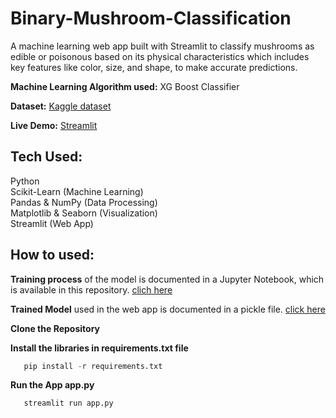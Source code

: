 # Binary-Mushroom-Classification
A machine learning web app built with Streamlit to classify mushrooms as edible or poisonous based on its physical characteristics which includes key features like color, size, and shape, to make accurate predictions.

**Machine Learning Algorithm used:** XG Boost Classifier

**Dataset:** [Kaggle dataset](https://www.kaggle.com/competitions/playground-series-s4e8/data)

**Live Demo:** [Streamlit](https://binary-mushroom-classification-is7lywwaew2jejpjyn6xuw.streamlit.app/)

## Tech Used:
Python \
Scikit-Learn (Machine Learning) \
Pandas & NumPy (Data Processing) \
Matplotlib & Seaborn (Visualization) \
Streamlit (Web App) 

## How to used:
**Training process** of the model is documented in a Jupyter Notebook, which is available in this repository. [clich here](https://github.com/RadhapyariDevi/Binary-Mushroom-Classification/blob/main/mushroom%20_classification_model.ipynb)
  
**Trained Model** used in the web app is documented in a pickle file. [click here](https://github.com/RadhapyariDevi/Binary-Mushroom-Classification/blob/main/xgboost_model.pkl)

**Clone the Repository**

**Install the libraries in requirements.txt file**
  
   ```python
      pip install -r requirements.txt
   ```
**Run the App app.py**
   ```python
      streamlit run app.py
   ```
